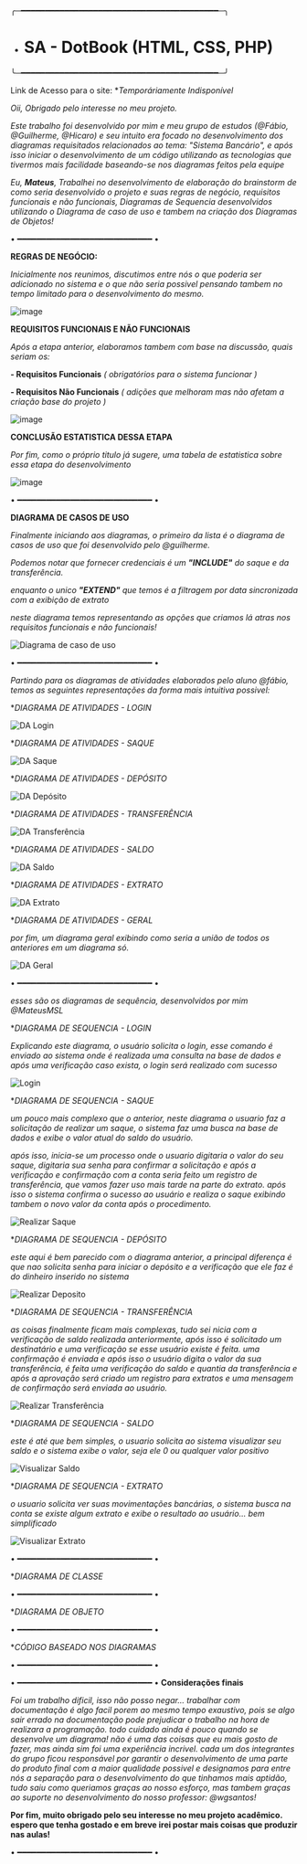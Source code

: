 ╭─━━━━━━━━━━━━━━━━━━━━━━━━━━━━━━━━━━━━━━━━━─╮
- # SA - DotBook (HTML, CSS, PHP)
╰─━━━━━━━━━━━━━━━━━━━━━━━━━━━━━━━━━━━━━━━━━─╯

Link de Acesso para o site: **Temporáriamente Indisponível*

*Oii, Obrigado pelo interesse no meu projeto.*

*Este trabalho foi desenvolvido por mim e meu grupo de estudos (@Fábio, @Guilherme, @Hicaro) e seu intuito era focado no desenvolvimento dos diagramas requisitados relacionados ao tema: *"Sistema Bancário"*, e após isso iniciar o desenvolvimento de um código utilizando as tecnologias que tivermos mais facilidade baseando-se nos diagramas feitos pela equipe*

*Eu, **Mateus**, Trabalhei no desenvolvimento de elaboração do brainstorm de como seria desenvolvido o projeto e suas regras de negócio, requisitos funcionais e não funcionais, Diagramas de Sequencia desenvolvidos utilizando o Diagrama de caso de uso e tambem na criação dos Diagramas de Objetos!*


• ━━━━━━━━━━━━━━━━━━━━━━━━━━━━ •

**REGRAS DE NEGÓCIO:**

*Inicialmente nos reunimos, discutimos entre nós o que poderia ser adicionado no sistema e o que não seria possivel pensando tambem no tempo limitado para o desenvolvimento do mesmo.*

![image](https://user-images.githubusercontent.com/109548196/199116734-efd9f6fc-70b2-4dbc-9aa3-7cf3f52f6aac.png)




**REQUISITOS FUNCIONAIS E NÃO FUNCIONAIS**

*Após a etapa anterior, elaboramos tambem com base na discussão, quais seriam os:*

**- Requisitos Funcionais** *( obrigatórios para o sistema funcionar )*

**- Requisitos Não Funcionais** *( adições que melhoram mas não afetam a criação base do projeto )*

![image](https://user-images.githubusercontent.com/109548196/199117005-1b33eeca-635b-44b3-bbc9-bd0bd607e8af.png)

**CONCLUSÃO ESTATISTICA DESSA ETAPA**

*Por fim, como o próprio titulo já sugere, uma tabela de estatistica sobre essa etapa do desenvolvimento*

![image](https://user-images.githubusercontent.com/109548196/199117184-7dbf8408-64a1-4422-bb77-e49b7d8cc958.png)

• ━━━━━━━━━━━━━━━━━━━━━━━━━━━━ •

**DIAGRAMA DE CASOS DE USO**

*Finalmente iniciando aos diagramas, o primeiro da lista é o diagrama de casos de uso que foi desenvolvido pelo @guilherme.*

*Podemos notar que fornecer credenciais é um **"INCLUDE"** do saque e da transferência.*

*enquanto o unico **"EXTEND"** que temos é a filtragem por data sincronizada com a exibição de extrato*

*neste diagrama temos representando as opções que criamos lá atras nos requisitos funcionais e não funcionais!*

![Diagrama de caso de uso](https://user-images.githubusercontent.com/109548196/199120735-0aa663bb-8fab-48da-b93d-8febcbdb3d37.png)


• ━━━━━━━━━━━━━━━━━━━━━━━━━━━━ •


*Partindo para os diagramas de atividades elaborados pelo aluno @fábio, temos as seguintes representações da forma mais intuitiva possivel:*


**DIAGRAMA DE ATIVIDADES - LOGIN*

![DA Login](https://user-images.githubusercontent.com/109548196/199121503-be91505c-2647-4cf6-a830-8af02482084d.png)



**DIAGRAMA DE ATIVIDADES - SAQUE*

![DA Saque](https://user-images.githubusercontent.com/109548196/199121538-d1bfac0c-0adc-4a10-9c8c-718db194f7a7.png)



**DIAGRAMA DE ATIVIDADES - DEPÓSITO*

![DA Depósito](https://user-images.githubusercontent.com/109548196/199121560-81538734-ede2-4864-ae6a-e6d2ab61a6fa.png)



**DIAGRAMA DE ATIVIDADES - TRANSFERÊNCIA*

![DA Transferência](https://user-images.githubusercontent.com/109548196/199121575-d8042167-fca0-4a53-a2f1-9d0345fd975d.png)



**DIAGRAMA DE ATIVIDADES - SALDO*

![DA Saldo](https://user-images.githubusercontent.com/109548196/199121593-8bdd3f68-91fa-40cd-9850-202515aa12f4.png)



**DIAGRAMA DE ATIVIDADES - EXTRATO*

![DA Extrato](https://user-images.githubusercontent.com/109548196/199121611-8155f1c4-6159-4c0e-ad2f-028cf9e25955.png)



**DIAGRAMA DE ATIVIDADES - GERAL*

*por fim, um diagrama geral exibindo como seria a união de todos os anteriores em um diagrama só.*

![DA Geral](https://user-images.githubusercontent.com/109548196/199121626-e0831494-7988-485d-90c7-80142caf204c.png)



• ━━━━━━━━━━━━━━━━━━━━━━━━━━━━ •

*esses são os diagramas de sequência, desenvolvidos por mim @MateusMSL*





**DIAGRAMA DE SEQUENCIA - LOGIN*

*Explicando este diagrama, o usuário solicita o login, esse comando é enviado ao sistema onde é realizada uma consulta na base de dados e após uma verificação caso exista, o login será realizado com sucesso*



![Login](https://user-images.githubusercontent.com/109548196/199121843-a4ce6cee-dea9-40c8-b4da-299c9ba6eb7a.png)






**DIAGRAMA DE SEQUENCIA - SAQUE*

*um pouco mais complexo que o anterior, neste diagrama o usuario faz a solicitação de realizar um saque, o sistema faz uma busca na base de dados e exibe o valor atual do saldo do usuário.*

*após isso, inicia-se um processo onde o usuario digitaria o valor do seu saque, digitaria sua senha para confirmar a solicitação e após a verificação e confirmação com a conta seria feito um registro de transferência, que vamos fazer uso mais tarde na parte do extrato. após isso o sistema confirma o sucesso ao usuário e realiza o saque exibindo tambem o novo valor da conta após o procedimento.*

![Realizar Saque](https://user-images.githubusercontent.com/109548196/199122117-eaeb50cb-9e99-46e3-9ce1-a2a0f162d973.png)






**DIAGRAMA DE SEQUENCIA - DEPÓSITO*

*este aqui é bem parecido com o diagrama anterior, a principal diferença é que nao solicita senha para iniciar o depósito e a verificação que ele faz é do dinheiro inserido no sistema*



![Realizar Deposito](https://user-images.githubusercontent.com/109548196/199122530-8e96ed3d-9b14-4be9-ac69-b531f767daa9.png)



**DIAGRAMA DE SEQUENCIA - TRANSFERÊNCIA*

*as coisas finalmente ficam mais complexas, tudo sei nicia com a verificação de saldo realizada anteriormente, após isso é solicitado um destinatário e uma verificação se esse usuário existe é feita.*
*uma confirmação é enviada e após isso o usuário digita o valor da sua transferência, é feita uma verificação do saldo e quantia da transferência e após a aprovação será criado um registro para extratos e uma mensagem de confirmação será enviada ao usuário.*

![Realizar Transferência](https://user-images.githubusercontent.com/109548196/199122886-e5b852b5-cb7a-41dc-bdca-00a64c102d0d.png)



**DIAGRAMA DE SEQUENCIA - SALDO*

*este é até que bem simples, o usuario solicita ao sistema visualizar seu saldo e o sistema exibe o valor, seja ele 0 ou qualquer valor positivo*

![Visualizar Saldo](https://user-images.githubusercontent.com/109548196/199123233-1508e8dd-fda8-43d5-a3fd-bf40cc9141d9.png)



**DIAGRAMA DE SEQUENCIA - EXTRATO*

*o usuario solicita ver suas movimentações bancárias, o sistema busca na conta se existe algum extrato e exibe o resultado ao usuário... bem simplificado*

![Visualizar Extrato](https://user-images.githubusercontent.com/109548196/199123256-75e5e7a4-089b-4f94-a227-243d55d91f7b.png)



• ━━━━━━━━━━━━━━━━━━━━━━━━━━━━ •

**DIAGRAMA DE CLASSE*

• ━━━━━━━━━━━━━━━━━━━━━━━━━━━━ •

**DIAGRAMA DE OBJETO*

• ━━━━━━━━━━━━━━━━━━━━━━━━━━━━ •

**CÓDIGO BASEADO NOS DIAGRAMAS*

• ━━━━━━━━━━━━━━━━━━━━━━━━━━━━ •













• ━━━━━━━━━━━━━━━━━━━━━━━━━━━━ •
**Considerações finais**

*Foi um trabalho dificil, isso não posso negar... trabalhar com documentação é algo facil porem ao mesmo tempo exaustivo, pois se algo sair errado na documentação pode prejudicar o trabalho na hora de realizara a programação.
todo cuidado ainda é pouco quando se desenvolve um diagrama!
não é uma das coisas que eu mais gosto de fazer, mas ainda sim foi uma experiência incrivel.
cada um dos integrantes do grupo ficou responsável por garantir o desenvolvimento de uma parte do produto final com a maior qualidade possivel e designamos para entre nós a separação para o desenvolvimento do que tinhamos mais aptidão, tudo saiu como queriamos graças ao nosso esforço, mas tambem graças ao suporte no desenvolvimento do nosso professor: @wgsantos!*


**Por fim, muito obrigado pelo seu interesse no meu projeto acadêmico. espero que tenha gostado e em breve irei postar mais coisas que produzir nas aulas!**

• ━━━━━━━━━━━━━━━━━━━━━━━━━━━━ •

